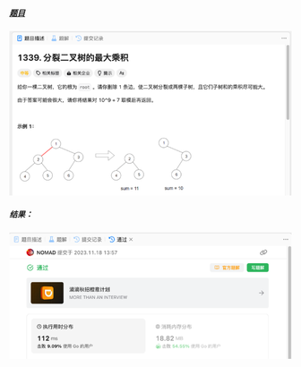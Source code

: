 ##### [题目](https://leetcode.cn/problems/maximum-product-of-splitted-binary-tree/description/)
![pic](img.png)
##### 结果：
![pic](result.png)